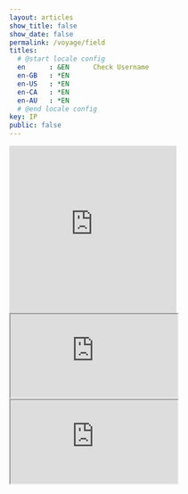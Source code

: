```yaml
---
layout: articles
show_title: false
show_date: false
permalink: /voyage/field
titles:
  # @start locale config
  en      : &EN      Check Username
  en-GB   : *EN
  en-US   : *EN
  en-CA   : *EN
  en-AU   : *EN
  # @end locale config
key: IP
public: false
---
```



<div class="iframe-3d-model-container">
    <iframe 
        class="iframe-3d-model" 
        src="https://preview.maar.world/?object=https%3A%2F%2Fmw-storage.fra1.digitaloceanspaces.com%2Fuser-uploads%2Fmodels%2F7%2F077899da693f__Design_a_3D_model_.obj%3FX-Amz-Algorithm%3DAWS4-HMAC-SHA256%26X-Amz-Credential%3DDO00T772WQBCWH99L8RZ%252F20241108%252Ffra1%252Fs3%252Faws4_request%26X-Amz-Date%3D20241108T125858Z%26X-Amz-Expires%3D604800%26X-Amz-SignedHeaders%3Dhost%26X-Amz-Signature%3Db06b711bf2f5184239fc600baf5dddbbf12c33124f433a0a341ac428989df27d&texture=https%3A%2F%2Fmw-storage.fra1.digitaloceanspaces.com%2Fuser-uploads%2Fmodels%2F8%2F077899da693f__Design_a_3D_model__texture_kd.jpg%3FX-Amz-Algorithm%3DAWS4-HMAC-SHA256%26X-Amz-Credential%3DDO00T772WQBCWH99L8RZ%252F20241108%252Ffra1%252Fs3%252Faws4_request%26X-Amz-Date%3D20241108T125326Z%26X-Amz-Expires%3D604800%26X-Amz-SignedHeaders%3Dhost%26X-Amz-Signature%3Dd5f07a4edffa667b6ed27bbfa8013bbd7c8c5fe0fe742f99561e8b9b431fa9f2" 
        width="300" 
        height="300" 
        style="background: transparent; border: none;">
    </iframe>
</div>

<!-- Container for iframe (optional for additional styling) -->
<div class="iframe-3d-model-container">
    <!-- Instance 1 -->
    <iframe 
        class="iframe-3d-model" 
        src="https://preview.maar.world/?object=https%3A%2F%2Fmw-storage.fra1.digitaloceanspaces.com%2Fuser-uploads%2Fmodels%2F1%2Fd6fbd28b1af1_a_spherical_exoplan.obj%3FX-Amz-Algorithm%3DAWS4-HMAC-SHA256%26X-Amz-Credential%3DDO00T772WQBCWH99L8RZ%252F20241108%252Ffra1%252Fs3%252Faws4_request%26X-Amz-Date%3D20241108T112449Z%26X-Amz-Expires%3D604800%26X-Amz-SignedHeaders%3Dhost%26X-Amz-Signature%3Da819da7e8dce3a11fb502a5ff3613d1daa0e8f093b3125e5cb8975a03b36d037&texture=https%3A%2F%2Fmw-storage.fra1.digitaloceanspaces.com%2Fuser-uploads%2Fmodels%2F1%2Fd6fbd28b1af1_a_spherical_exoplan_texture_kd.jpg%3FX-Amz-Algorithm%3DAWS4-HMAC-SHA256%26X-Amz-Credential%3DDO00T772WQBCWH99L8RZ%252F20241108%252Ffra1%252Fs3%252Faws4_request%26X-Amz-Date%3D20241108T112458Z%26X-Amz-Expires%3D604800%26X-Amz-SignedHeaders%3Dhost%26X-Amz-Signature%3D231ebfe232075b35f5fc1f6a2edd6b0875ab31c8dffb21594b9d16dc52866998">
    </iframe>
</div>


<div class="iframe-3d-model-container">
    <!-- Instance 3 -->
    <iframe 
        class="iframe-3d-model" 
        src="https://preview.maar.world/?object=https%3A%2F%2Fmw-storage.fra1.digitaloceanspaces.com%2Fuser-uploads%2Fmodels%2F3%2F9508c22b65db__A_3D_scene_depicti.obj%3FX-Amz-Algorithm%3DAWS4-HMAC-SHA256%26X-Amz-Credential%3DDO00T772WQBCWH99L8RZ%252F20241108%252Ffra1%252Fs3%252Faws4_request%26X-Amz-Date%3D20241108T112535Z%26X-Amz-Expires%3D604800%26X-Amz-SignedHeaders%3Dhost%26X-Amz-Signature%3D8b824c0b26d947282ab2c1ba9eb0280adbf36a8bf85776766d80e56ac7155c25&texture=https%3A%2F%2Fmw-storage.fra1.digitaloceanspaces.com%2Fuser-uploads%2Fmodels%2F3%2F9508c22b65db__A_3D_scene_depicti_texture_kd.jpg%3FX-Amz-Algorithm%3DAWS4-HMAC-SHA256%26X-Amz-Credential%3DDO00T772WQBCWH99L8RZ%252F20241108%252Ffra1%252Fs3%252Faws4_request%26X-Amz-Date%3D20241108T112526Z%26X-Amz-Expires%3D604800%26X-Amz-SignedHeaders%3Dhost%26X-Amz-Signature%3D26bc335e7bc62ab73161fd7bae831cd254f4afa19a676b288715983f67f91851">
    </iframe>
</div>


